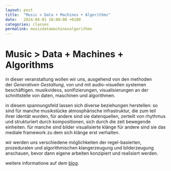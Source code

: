 ```yaml
---
layout: post
title:  "Music > Data + Machines + Algorithms"
date:   2024-04-01 10:00:00 +0100
categories: classes
permalink: musicdatamachinesalgorithms
---
```


# Music > Data + Machines + Algorithms

in dieser veranstaltung wollen wir uns, ausgehend von den methoden der _Generativen Gestaltung_, von und mit audio-visuellen systemen beschäftigen. musikvideos, sonifizierungen, visualisierungen an der schnittstelle von daten, maschinen und algorithmen.

in diesem spannungsfeld lassen sich diverse beziehungen herstellen: so sind für manche musikstücke atmosphärische infrastruktur, die zum teil ihrer identät wurden, für andere sind sie datenquellen, zerteilt von rhythmus und strukturiert durch kompositionen, sich durch die zeit bewegende einheiten. für manche sind bilder visualisierte klänge für andere sind sie das mediale framework zu dem sich klänge erst verhalten.

wir werden uns verschiedene möglichkeiten der regel-basierten, prozeduralen und algorithmischen klangerzeugung und bilderzeugung anschauen, bevor dann eigene arbeiten konzipiert und realisiert werden.

weitere informatione auf dem [blog](http://blogs.digitalmedia-bremen.de/musicdatamachinesalgorithms/).